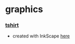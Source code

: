 graphics
========

### [tshirt][2]

- created with InkScape [here][1]



[1]: http://inkscape.org/
[2]: https://github.com/biboune/graphics/tree/master/tshirt

